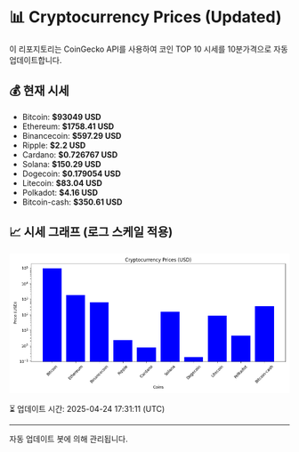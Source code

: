 
# 📊 Cryptocurrency Prices (Updated)

이 리포지토리는 CoinGecko API를 사용하여 코인 TOP 10 시세를 10분가격으로 자동 업데이트합니다.

## 💰 현재 시세
- Bitcoin: **$93049 USD**
- Ethereum: **$1758.41 USD**
- Binancecoin: **$597.29 USD**
- Ripple: **$2.2 USD**
- Cardano: **$0.726767 USD**
- Solana: **$150.29 USD**
- Dogecoin: **$0.179054 USD**
- Litecoin: **$83.04 USD**
- Polkadot: **$4.16 USD**
- Bitcoin-cash: **$350.61 USD**

## 📈 시세 그래프 (로그 스케일 적용)
![Crypto Prices](crypto_prices.png)

⏳ 업데이트 시간: 2025-04-24 17:31:11 (UTC)

---
자동 업데이트 봇에 의해 관리됩니다.
